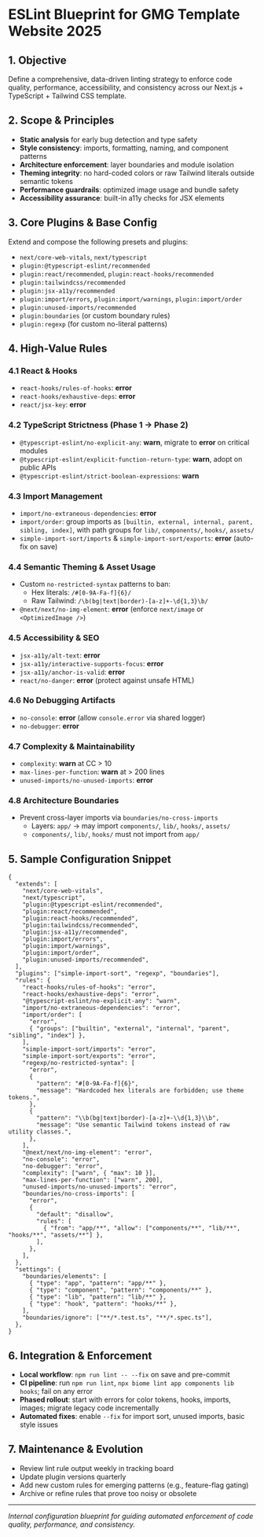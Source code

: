 # ESLint Blueprint for GMG Template Website 2025

## 1. Objective

Define a comprehensive, data-driven linting strategy to enforce code quality, performance, accessibility, and consistency across our Next.js + TypeScript + Tailwind CSS template.

## 2. Scope & Principles

- **Static analysis** for early bug detection and type safety
- **Style consistency**: imports, formatting, naming, and component patterns
- **Architecture enforcement**: layer boundaries and module isolation
- **Theming integrity**: no hard-coded colors or raw Tailwind literals outside semantic tokens
- **Performance guardrails**: optimized image usage and bundle safety
- **Accessibility assurance**: built-in a11y checks for JSX elements

## 3. Core Plugins & Base Config

Extend and compose the following presets and plugins:

- `next/core-web-vitals`, `next/typescript`
- `plugin:@typescript-eslint/recommended`
- `plugin:react/recommended`, `plugin:react-hooks/recommended`
- `plugin:tailwindcss/recommended`
- `plugin:jsx-a11y/recommended`
- `plugin:import/errors`, `plugin:import/warnings`, `plugin:import/order`
- `plugin:unused-imports/recommended`
- `plugin:boundaries` (or custom boundary rules)
- `plugin:regexp` (for custom no-literal patterns)

## 4. High-Value Rules

### 4.1 React & Hooks

- `react-hooks/rules-of-hooks`: **error**
- `react-hooks/exhaustive-deps`: **error**
- `react/jsx-key`: **error**

### 4.2 TypeScript Strictness (Phase 1 → Phase 2)

- `@typescript-eslint/no-explicit-any`: **warn**, migrate to **error** on critical modules
- `@typescript-eslint/explicit-function-return-type`: **warn**, adopt on public APIs
- `@typescript-eslint/strict-boolean-expressions`: **warn**

### 4.3 Import Management

- `import/no-extraneous-dependencies`: **error**
- `import/order`: group imports as `[builtin, external, internal, parent, sibling, index]`, with path groups for `lib/`, `components/`, `hooks/`, `assets/`
- `simple-import-sort/imports` & `simple-import-sort/exports`: **error** (auto-fix on save)

### 4.4 Semantic Theming & Asset Usage

- Custom `no-restricted-syntax` patterns to ban:
  - Hex literals: `/#[0-9A-Fa-f]{6}/`
  - Raw Tailwind: `/\b(bg|text|border)-[a-z]+-\d{1,3}\b/`
- `@next/next/no-img-element`: **error** (enforce `next/image` or `<OptimizedImage />`)

### 4.5 Accessibility & SEO

- `jsx-a11y/alt-text`: **error**
- `jsx-a11y/interactive-supports-focus`: **error**
- `jsx-a11y/anchor-is-valid`: **error**
- `react/no-danger`: **error** (protect against unsafe HTML)

### 4.6 No Debugging Artifacts

- `no-console`: **error** (allow `console.error` via shared logger)
- `no-debugger`: **error**

### 4.7 Complexity & Maintainability

- `complexity`: **warn** at CC > 10
- `max-lines-per-function`: **warn** at > 200 lines
- `unused-imports/no-unused-imports`: **error**

### 4.8 Architecture Boundaries

- Prevent cross-layer imports via `boundaries/no-cross-imports`
  - Layers: `app/` → may import `components/`, `lib/`, `hooks/`, `assets/`
  - `components/`, `lib/`, `hooks/` must not import from `app/`

## 5. Sample Configuration Snippet

```jsonc
{
  "extends": [
    "next/core-web-vitals",
    "next/typescript",
    "plugin:@typescript-eslint/recommended",
    "plugin:react/recommended",
    "plugin:react-hooks/recommended",
    "plugin:tailwindcss/recommended",
    "plugin:jsx-a11y/recommended",
    "plugin:import/errors",
    "plugin:import/warnings",
    "plugin:import/order",
    "plugin:unused-imports/recommended",
  ],
  "plugins": ["simple-import-sort", "regexp", "boundaries"],
  "rules": {
    "react-hooks/rules-of-hooks": "error",
    "react-hooks/exhaustive-deps": "error",
    "@typescript-eslint/no-explicit-any": "warn",
    "import/no-extraneous-dependencies": "error",
    "import/order": [
      "error",
      { "groups": ["builtin", "external", "internal", "parent", "sibling", "index"] },
    ],
    "simple-import-sort/imports": "error",
    "simple-import-sort/exports": "error",
    "regexp/no-restricted-syntax": [
      "error",
      {
        "pattern": "#[0-9A-Fa-f]{6}",
        "message": "Hardcoded hex literals are forbidden; use theme tokens.",
      },
      {
        "pattern": "\\b(bg|text|border)-[a-z]+-\\d{1,3}\\b",
        "message": "Use semantic Tailwind tokens instead of raw utility classes.",
      },
    ],
    "@next/next/no-img-element": "error",
    "no-console": "error",
    "no-debugger": "error",
    "complexity": ["warn", { "max": 10 }],
    "max-lines-per-function": ["warn", 200],
    "unused-imports/no-unused-imports": "error",
    "boundaries/no-cross-imports": [
      "error",
      {
        "default": "disallow",
        "rules": [
          { "from": "app/**", "allow": ["components/**", "lib/**", "hooks/**", "assets/**"] },
        ],
      },
    ],
  },
  "settings": {
    "boundaries/elements": [
      { "type": "app", "pattern": "app/**" },
      { "type": "component", "pattern": "components/**" },
      { "type": "lib", "pattern": "lib/**" },
      { "type": "hook", "pattern": "hooks/**" },
    ],
    "boundaries/ignore": ["**/*.test.ts", "**/*.spec.ts"],
  },
}
```

## 6. Integration & Enforcement

- **Local workflow**: `npm run lint -- --fix` on save and pre-commit
- **CI pipeline**: run `npm run lint`, `npx biome lint app components lib hooks`; fail on any error
- **Phased rollout**: start with errors for color tokens, hooks, imports, images; migrate legacy code incrementally
- **Automated fixes**: enable `--fix` for import sort, unused imports, basic style issues

## 7. Maintenance & Evolution

- Review lint rule output weekly in tracking board
- Update plugin versions quarterly
- Add new custom rules for emerging patterns (e.g., feature-flag gating)
- Archive or refine rules that prove too noisy or obsolete

---

_Internal configuration blueprint for guiding automated enforcement of code quality, performance, and consistency._
